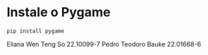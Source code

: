 # Instale o Pygame
```
pip install pygame
```


Eliana Wen Teng So 22.10099-7
Pedro Teodoro Bauke 22.01668-6
